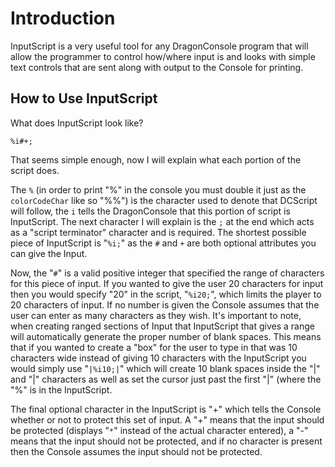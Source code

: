 # Introduction #

InputScript is a very useful tool for any DragonConsole program that will allow the programmer to control how/where input is and looks with simple text controls that are sent along with output to the Console for printing.

## How to Use InputScript ##

What does InputScript look like?

`%i#+;`

That seems simple enough, now I will explain what each portion of the script does.

The `%` (in order to print "%" in the console you must double it just as the `colorCodeChar` like so "%%") is the character used to denote that DCScript will follow, the `i` tells the DragonConsole that this portion of script is InputScript. The next character I will explain is the `;` at the end which acts as a "script terminator" character and is required. The shortest possible piece of InputScript is "`%i;`" as the `#` and `+` are both optional attributes you can give the Input.

Now, the "`#`" is a valid positive integer that specified the range of characters for this piece of input. If you wanted to give the user 20 characters for input then you would specify "20" in the script, "`%i20;`", which limits the player to 20 characters of input. If no number is given the Console assumes that the user can enter as many characters as they wish. It's important to note, when creating ranged sections of Input that InputScript that gives a range will automatically generate the proper number of blank spaces. This means that if you wanted to create a "box" for the user to type in that was 10 characters wide instead of giving 10 characters with the InputScript you would simply use "`|%i10;|`" which will create 10 blank spaces inside the "|" and "|" characters as well as set the cursor just past the first "|" (where the "%" is in the InputScript.

The final optional character in the InputScript is "+" which tells the Console whether or not to protect this set of input. A "+" means that the input should be protected (displays "`*`" instead of the actual character entered), a "-" means that the input should not be protected, and if no character is present then the Console assumes the input should not be protected.